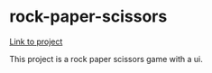 # rock-paper-scissors

[Link to project](https://john-zaia.github.io/rock-paper-scissors/)

This project is a rock paper scissors game with a ui.